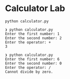# Calculator Lab

`python calculator.py`

```
❯ python calculator.py
Enter the first number: 1
Enter the second number: 2
Enter the operator: +
3
```

```
❯ python calculator.py
Enter the first number: 6
Enter the second number: 0
Enter the operator: /
Cannot divide by zero.
```
